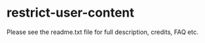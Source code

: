 restrict-user-content
=====================

Please see the readme.txt file for full description, credits, FAQ etc.
